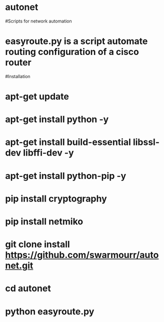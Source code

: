 # autonet
#Scripts for network automation
#      easyroute.py is a script automate routing configuration of a cisco router 
#Installation 
#      apt-get update
#      apt-get install python -y
#      apt-get install build-essential libssl-dev libffi-dev -y
#      apt-get install python-pip -y
#      pip install cryptography
#      pip install netmiko
#      git clone install https://github.com/swarmourr/autonet.git
#      cd autonet 
#      python easyroute.py

